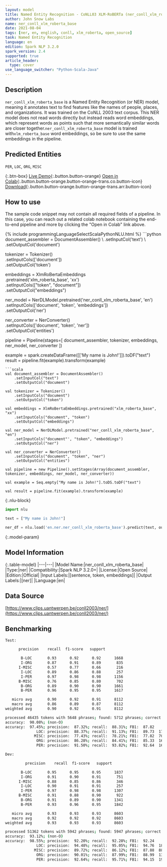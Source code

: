 ```yaml
---
layout: model
title: Named Entity Recognition - CoNLL03 XLM-RoBERTa (ner_conll_xlm_roberta_base)
author: John Snow Labs
name: ner_conll_xlm_roberta_base
date: 2021-08-04
tags: [ner, en, english, conll, xlm_roberta, open_source]
task: Named Entity Recognition
language: en
edition: Spark NLP 3.2.0
spark_version: 2.4
supported: true
article_header:
  type: cover
use_language_switcher: "Python-Scala-Java"
---
```


## Description

`ner_conll_xlm_roberta_base` is a Named Entity Recognition (or NER) model, meaning it annotates text to find features like the names of people, places, and organizations. It was trained on the CoNLL 2003 text corpus. This NER model does not read words directly but instead reads word embeddings, which represent words as points such that more semantically similar words are closer together.`ner_conll_xlm_roberta_base` model is trained with`xlm_roberta_base` word embeddings, so be sure to use the same embeddings in the pipeline.

## Predicted Entities

`PER`, `LOC`, `ORG`, `MISC`

{:.btn-box}
[Live Demo](https://demo.johnsnowlabs.com/public/NER_EN){:.button.button-orange}
[Open in Colab](https://colab.research.google.com/github/JohnSnowLabs/spark-nlp-workshop/blob/master/tutorials/streamlit_notebooks/NER_EN.ipynb){:.button.button-orange.button-orange-trans.co.button-icon}
[Download](https://s3.amazonaws.com/auxdata.johnsnowlabs.com/public/models/ner_conll_xlm_roberta_base_en_3.2.0_2.4_1628080972965.zip){:.button.button-orange.button-orange-trans.arr.button-icon}

## How to use

The sample code snippet may not contain all required fields of a pipeline. In this case, you can reach out a related colab notebook containing the end-to-end pipeline and more by clicking the "Open in Colab" link above.




<div class="tabs-box" markdown="1">
{% include programmingLanguageSelectScalaPythonNLU.html %}
```python
document_assembler = DocumentAssembler() \
    .setInputCol('text') \
    .setOutputCol('document')

tokenizer = Tokenizer() \
    .setInputCols(['document']) \
    .setOutputCol('token')

embeddings = XlmRoBertaEmbeddings\
      .pretrained('xlm_roberta_base', 'xx')\
      .setInputCols(["token", "document"])\
      .setOutputCol("embeddings")

ner_model = NerDLModel.pretrained('ner_conll_xlm_roberta_base', 'en') \
    .setInputCols(['document', 'token', 'embeddings']) \
    .setOutputCol('ner')

ner_converter = NerConverter() \
    .setInputCols(['document', 'token', 'ner']) \
    .setOutputCol('entities')

pipeline = Pipeline(stages=[
    document_assembler, 
    tokenizer,
    embeddings,
    ner_model,
    ner_converter
])

example = spark.createDataFrame([['My name is John!']]).toDF("text")
result = pipeline.fit(example).transform(example)
```
```scala
val document_assembler = DocumentAssembler() 
    .setInputCol("text") 
    .setOutputCol("document")

val tokenizer = Tokenizer() 
    .setInputCols("document") 
    .setOutputCol("token")

val embeddings = XlmRoBertaEmbeddings.pretrained("xlm_roberta_base", "xx")
    .setInputCols("document", "token") 
    .setOutputCol("embeddings")

val ner_model = NerDLModel.pretrained("ner_conll_xlm_roberta_base", "en") 
    .setInputCols("document"', "token", "embeddings") 
    .setOutputCol("ner")

val ner_converter = NerConverter() 
    .setInputCols("document", "token", "ner") 
    .setOutputCol("entities")

val pipeline = new Pipeline().setStages(Array(document_assembler, tokenizer, embeddings, ner_model, ner_converter))

val example = Seq.empty["My name is John!"].toDS.toDF("text")

val result = pipeline.fit(example).transform(example)
```

{:.nlu-block}
```python
import nlu

text = ["My name is John!"]

ner_df = nlu.load('en.ner.ner_conll_xlm_roberta_base').predict(text, output_level='token')
```
</div>

{:.model-param}
## Model Information

{:.table-model}
|---|---|
|Model Name:|ner_conll_xlm_roberta_base|
|Type:|ner|
|Compatibility:|Spark NLP 3.2.0+|
|License:|Open Source|
|Edition:|Official|
|Input Labels:|[sentence, token, embeddings]|
|Output Labels:|[ner]|
|Language:|en|

## Data Source

[https://www.clips.uantwerpen.be/conll2003/ner/](https://www.clips.uantwerpen.be/conll2003/ner/)

## Benchmarking

```bash
Test:

      precision    recall  f1-score   support

       B-LOC       0.93      0.92      0.92      1668
       I-ORG       0.87      0.91      0.89       835
      I-MISC       0.57      0.77      0.66       216
       I-LOC       0.89      0.86      0.88       257
       I-PER       0.97      0.98      0.98      1156
      B-MISC       0.76      0.85      0.80       702
       B-ORG       0.89      0.90      0.90      1661
       B-PER       0.96      0.95      0.95      1617

   micro avg       0.90      0.92      0.91      8112
   macro avg       0.86      0.89      0.87      8112
weighted avg       0.90      0.92      0.91      8112

processed 46435 tokens with 5648 phrases; found: 5712 phrases; correct: 4988.
accuracy:  90.08%; (non-O)
accuracy:  97.45%; precision:  87.32%; recall:  88.31%; FB1:  87.82
              LOC: precision:  88.37%; recall:  91.13%; FB1:  89.73  1720
             MISC: precision:  77.43%; recall:  78.21%; FB1:  77.82  709
              ORG: precision:  86.28%; recall:  84.41%; FB1:  85.33  1625
              PER: precision:  91.50%; recall:  93.82%; FB1:  92.64  1658

Dev:

         precision    recall  f1-score   support

       B-LOC       0.95      0.95      0.95      1837
       I-ORG       0.91      0.90      0.91       751
      I-MISC       0.88      0.85      0.86       346
       I-LOC       0.90      0.91      0.91       257
       I-PER       0.97      0.98      0.98      1307
      B-MISC       0.91      0.88      0.90       922
       B-ORG       0.91      0.89      0.90      1341
       B-PER       0.93      0.96      0.95      1842

   micro avg       0.93      0.93      0.93      8603
   macro avg       0.92      0.92      0.92      8603
weighted avg       0.93      0.93      0.93      8603

processed 51362 tokens with 5942 phrases; found: 5947 phrases; correct: 5483.
accuracy:  93.12%; (non-O)
accuracy:  98.55%; precision:  92.20%; recall:  92.28%; FB1:  92.24
              LOC: precision:  94.48%; recall:  95.05%; FB1:  94.76  1848
             MISC: precision:  89.72%; recall:  86.12%; FB1:  87.88  885
              ORG: precision:  90.01%; recall:  87.99%; FB1:  88.99  1311
              PER: precision:  92.64%; recall:  95.71%; FB1:  94.15  1903
```